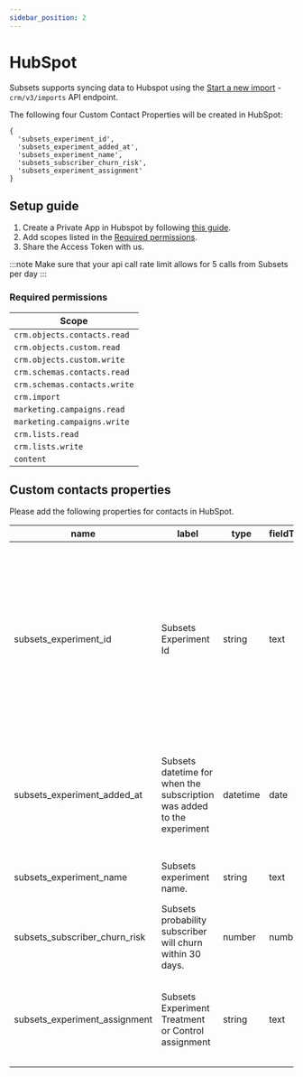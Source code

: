 ```yaml
---
sidebar_position: 2
---
```


# HubSpot

Subsets supports syncing data to Hubspot using the [Start a new import](https://api.hubapi.com/crm/v3/imports/) - `crm/v3/imports` API endpoint.

The following four Custom Contact Properties will be created in HubSpot:
```
{
  'subsets_experiment_id',
  'subsets_experiment_added_at',
  'subsets_experiment_name',
  'subsets_subscriber_churn_risk',
  'subsets_experiment_assignment'
}
```

## Setup guide

1. Create a Private App in Hubspot by following [this guide](https://developers.hubspot.com/docs/guides/apps/private-apps/overview#create-a-private-app).
2. Add scopes listed in the [Required permissions](#req_perm).
3. Share the Access Token with us.

:::note
Make sure that your api call rate limit allows for 5 calls from Subsets per day
:::

### <a name="req_perm"></a> Required permissions
| Scope                        |
|------------------------------|
| `crm.objects.contacts.read`  |
| `crm.objects.custom.read`    |
| `crm.objects.custom.write`   |
| `crm.schemas.contacts.read`  |
| `crm.schemas.contacts.write` |
| `crm.import`                 |
| `marketing.campaigns.read`   | 
| `marketing.campaigns.write`  | 
| `crm.lists.read`             | 
| `crm.lists.write`            | 
| `content`                    | 



## Custom contacts properties
Please add the following properties for contacts in HubSpot. 

| name                          | label                                                                  | type     | fieldType | description                                                                                                                                                        | groupName          |
|-------------------------------|------------------------------------------------------------------------|----------|-----------|--------------------------------------------------------------------------------------------------------------------------------------------------------------------|--------------------|
| subsets_experiment_id         | Subsets Experiment Id                                                  | string   | text      | Indicates the contact is selected to participate in a Subsets retention experiment. The experiment id is provided when creating an experiment in Subsets platform. | contactinformation |
| subsets_experiment_added_at   | Subsets datetime for when the subscription was added to the experiment | datetime | date      | Indicates the date and time the contact was selected to participate in a Subsets retention experiment.                                                             | contactinformation |
| subsets_experiment_name       | Subsets experiment name.                                               | string   | text      | Subsets descriptive name of experiment.                                                                                                                            | contactinformation |
| subsets_subscriber_churn_risk | Subsets probability subscriber will churn within 30 days.              | number   | number    | Subsets probability subscriber will churn within 30 days.                                                                                                          | contactinformation |
| subsets_experiment_assignment | Subsets Experiment Treatment or Control assignment                     | string   | text      | Indicates if the subscriber is in the experiments treatment or control group.                                                                                      | contactinformation |

